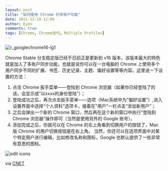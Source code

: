 ```yaml
---
layout: post
title: "如何使用 Chrome 的多账户功能"
date: 2011-12-19 11:04
author: Eyon
comments: true
tags: [Chrome, Chrome技巧, Multiple Profiles]
---
```

![](http://img.chromi.org/2011/12/r_googlechrome16-lg1-550x421.jpg "r_googlechrome16-lg1")

Chrome Stable 分支稳定版已经于日前正是更新到 v16 版本，该版本最大的特色就是加入了多账户同步功能，也就是说你可以在一台电脑的 Chrome 上使用多个用户同步不同的扩展、书签、历史记录、主题、偏好设置等等内容。这里说一下设置的方法：


1.  点击 Chrome 扳手菜单——登陆到 Chrome 浏览器（如果你已经登陆了的话，会显示成“以xxxx的身份登陆”）；
2.  登陆成功之后，再次点击扳手菜单——选项（Mac系统中为“偏好设置”）,进入设置界面中选择“个人资料”选项卡，接着在"用户"一栏点击“添加新用户”；
3.  之后会弹出一个新的 Chrome 窗口，然后再在这个新的窗口中执行“登陆到 Chrome 浏览器”操作即可（当然是使用另外的 Google 账号）。
4.  添加完成之后，你就可以在 Chrome 的左上角看到切换用户的按钮了，Mac版 Chrome 的用户切换按钮是在右上角。
当然，你还可以在选项界面中对某个特定用户进行编辑，比如修改名称和图标，Google 也默认提供了一些非常有意思的图标。

![](http://img.chromi.org/2011/12/edit-icons.png "edit icons")

via [CNET](http://howto.cnet.com/8301-11310_39-57344541-285/how-to-set-up-multiple-profiles-in-chrome/)
